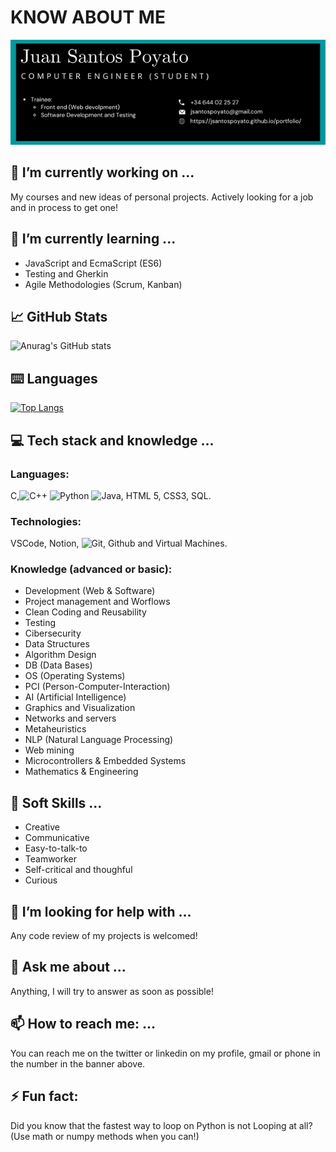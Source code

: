 # KNOW ABOUT ME
![Banner](./banner.png)

## 🔭 I’m currently working on ...

My courses and new ideas of personal projects. Actively looking for a job and in process to get one!

## 🌱 I’m currently learning ...

- JavaScript and EcmaScript (ES6)
- Testing and Gherkin
- Agile Methodologies (Scrum, Kanban)

## 📈 GitHub Stats 
![Anurag's GitHub stats](https://github-readme-stats.vercel.app/api?username=jsantospoyato&show_icons=true&theme=tokyonight)

## ⌨️ Languages 
[![Top Langs](https://github-readme-stats.vercel.app/api/top-langs/?username=jsantospoyato&layout=compact&theme=tokyonight)](https://github.com/Lagaress/github-readme-stats)

## ‍💻 Tech stack and knowledge ...

### Languages:
C,![C++](https://img.shields.io/badge/c++-%2300599C.svg?style=for-the-badge&logo=c%2B%2B&logoColor=white)
![Python](https://img.shields.io/badge/python-3670A0?style=for-the-badge&logo=python&logoColor=ffdd54)
![Java](https://img.shields.io/badge/java-%23ED8B00.svg?style=for-the-badge&logo=java&logoColor=white), HTML 5, CSS3, SQL.

### Technologies:
VSCode, Notion, 
![Git](https://img.shields.io/badge/git-%23F05033.svg?style=for-the-badge&logo=git&logoColor=white), Github and Virtual Machines.

### Knowledge (advanced or basic):
- Development (Web & Software)
- Project management and Worflows
- Clean Coding and Reusability
- Testing
- Cibersecurity
- Data Structures
- Algorithm Design
- DB (Data Bases)
- OS (Operating Systems)
- PCI (Person-Computer-Interaction)
- AI (Artificial Intelligence)
- Graphics and Visualization
- Networks and servers
- Metaheuristics
- NLP (Natural Language Processing)
- Web mining
- Microcontrollers & Embedded Systems
- Mathematics & Engineering

## 👯 Soft Skills ...

- Creative
- Communicative
- Easy-to-talk-to
- Teamworker
- Self-critical and thoughful
- Curious

## 🤔 I’m looking for help with ...

Any code review of my projects is welcomed!

## 💬 Ask me about ...

Anything, I will try to answer as soon as possible!

## 📫 How to reach me: ...

You can reach me on the twitter or linkedin on my profile, gmail or phone in the number in the banner above.

## ⚡ Fun fact:

Did you know that the fastest way to loop on Python is not Looping at all? (Use math or numpy methods when you can!)

